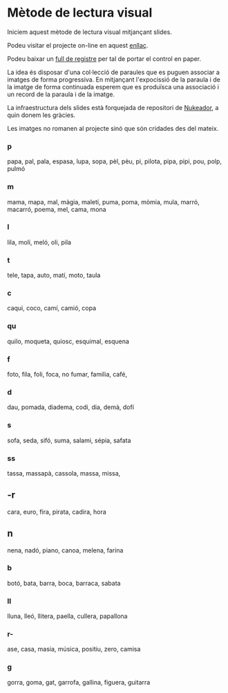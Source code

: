 # Mètode de lectura visual

Iniciem aquest mètode de lectura visual mitjançant slides.

Podeu visitar el projecte on-line en aquest [enllaç](http://inclusa.github.io/lectura/#slide1).

Podeu baixar un [full de registre](registre.pdf) per tal de portar el control en paper.

La idea és disposar d'una col·lecció de paraules que es puguen associar a imatges de forma progressiva. En mitjançant l'expocissió de la paraula i de la imatge de forma continuada esperem que es produïsca una associació i un record de la paraula i de la imatge.

La infraestructura dels slides està forquejada de repositori de [Nukeador](https://github.com/nukeador/b2g-slides), a quin donem les gràcies.

Les imatges no romanen al projecte sinó que són cridades des del mateix.

### p

papa, pal, pala, espasa, lupa, sopa, pèl, pèu, pi, pilota, pipa, pipi, pou, polp, pulmó

### m

mama, mapa, mal, màgia, maletí, puma, poma, mòmia, mula, marró, macarró, poema, mel, cama, mona

### l

lila, molí, meló, oli, pila

### t

tele, tapa, auto, matí, moto, taula

### c

caqui, coco, camí, camió, copa

### qu

quilo, moqueta, quiosc, esquimal, esquena

### f

foto, fila, foli, foca, no fumar, familia, café,

### d

dau, pomada, diadema, codi, dia, demà, dofí

### s

sofa, seda, sifó, suma, salami, sépia, safata

### ss

tassa, massapà, cassola, massa, missa,

## -r

cara, euro, fira, pirata, cadira, hora

## n

nena, nadó, piano, canoa, melena, farina

### b

botó, bata, barra, boca, barraca, sabata

### ll

lluna, lleó, llitera, paella, cullera, papallona

### r-

ase, casa, masia, música, positiu, zero, camisa

### g

gorra, goma, gat, garrofa, gallina, figuera, guitarra
